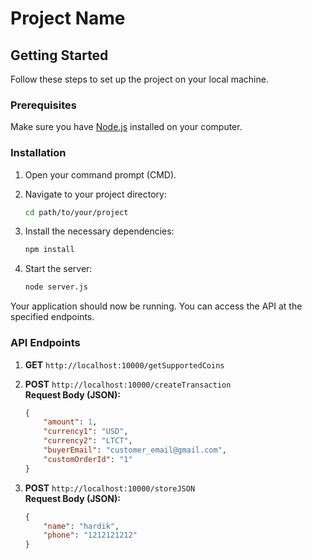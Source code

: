 # Project Name

## Getting Started

Follow these steps to set up the project on your local machine.

### Prerequisites

Make sure you have [Node.js](https://nodejs.org/) installed on your computer.

### Installation

1. Open your command prompt (CMD).
2. Navigate to your project directory:

   ```bash
   cd path/to/your/project
   ```

3. Install the necessary dependencies:

   ```bash
   npm install
   ```

4. Start the server:

   ```bash
   node server.js
   ```

Your application should now be running. You can access the API at the specified endpoints.

### API Endpoints

1. **GET** `http://localhost:10000/getSupportedCoins`

2. **POST** `http://localhost:10000/createTransaction`  
   **Request Body (JSON):**
   ```json
   {
       "amount": 1,
       "currency1": "USD",
       "currency2": "LTCT",
       "buyerEmail": "customer_email@gmail.com",
       "customOrderId": "1"
   }
   ```

3. **POST** `http://localhost:10000/storeJSON`  
   **Request Body (JSON):**
   ```json
   {
       "name": "hardik",
       "phone": "1212121212"
   }
   ```

